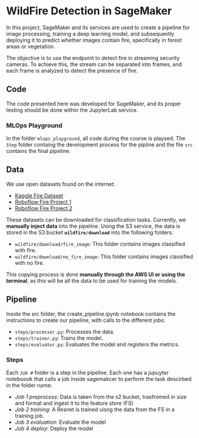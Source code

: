# WildFire Detection in SageMaker

In this project, SageMaker and its services are used to create a pipeline for image processing, training a deep learning model, and subsequently deploying it to predict whether images contain fire, specifically in forest areas or vegetation.

The objective is to use the endpoint to detect fire in streaming security cameras. To achieve this, the stream can be separated into frames, and each frame is analyzed to detect the presence of fire.

## Code

The code presented here was developed for SageMaker, and its proper testing should be done within the JupyterLab service.

### MLOps Playground

In the folder `mlops_playground`, all code during the course is playsed. The `Step` folder containg the development process for the pipline and the file `src` contains the final pipeline.

## Data

We use open datasets found on the internet:

* [Kaggle Fire Dataset](https://www.kaggle.com/datasets/phylake1337/fire-dataset)
* [Roboflow Fire Project 1](https://universe.roboflow.com/fire-iak32/fire-project/dataset/4)
* [Roboflow Fire Project 2](https://universe.roboflow.com/fire-dataset-tp9jt/fire-detection-sejra/)

These datasets can be downloaded for classification tasks. Currently, we **manually inject data** into the pipeline. Using the S3 service, the data is stored in the S3 bucket **`wildfire/download`** into the following folders:

* `wildfire/download/fire_image`: This folder contains images classified with fire.
* `wildfire/download/no_fire_image`: This folder contains images classified with no fire.

This copying process is done **manually through the AWS UI or using the terminal**, as this will be all the data to be used for training the models.

## Pipeline

Inside the src folder, the create_pipeline.ipynb notebook contains the instructions to create our pipeline, with calls to the different jobs:

* `steps/processor.py`: Processes the data.
* `steps/trainer.py`: Trains the model.
* `steps/evaluator.py`: Evaluates the model and registers the metrics.

### Steps

Each `Job #` folder is a step in the pipeline. Each one has a jupuyter noteboook that calls a job inside sagemakcer to perform the task descirbed in the folder name:

* *Job 1 preprocess*: Data is taken from the s2 bucket, trasfromed in size and format and ingest it to the feature store (FS)
* *Job 2 training*: A Resnet is trained uisng the data from the FS in a training job.
* *Job 3 evaluation*: Evaluate the model
* *Job 4 deploy*: Deploy the model